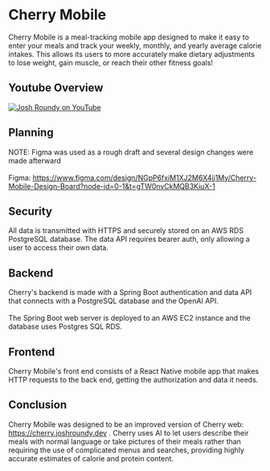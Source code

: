 # Cherry Mobile
Cherry Mobile is a meal-tracking mobile app designed to make it easy
to enter your meals and track your weekly, monthly, and yearly average calorie intakes. 
This allows its users to more accurately make dietary adjustments
to lose weight, gain muscle, or reach their other fitness goals!

## Youtube Overview
[![Josh Roundy on YouTube](https://i.ytimg.com/vi/UaZFytZe6NA/hqdefault.jpg?sqp=-oaymwEnCNACELwBSFryq4qpAxkIARUAAIhCGAHYAQHiAQoIGBACGAY4AUAB&rs=AOn4CLBSs1LjCeiiuzzGoyFB_rqaKufOyA)](https://www.youtube.com/watch?v=UaZFytZe6NA "Cherry Mobile Overview")

## Planning
NOTE: Figma was used as a rough draft and several design changes were made afterward
<br><br>
Figma: https://www.figma.com/design/NGpP6fxiM1XJ2M6X4ij1My/Cherry-Mobile-Design-Board?node-id=0-1&t=gTW0nvCkMQB3KiuX-1

## Security
All data is transmitted with HTTPS and securely stored on an AWS RDS PostgreSQL database. The data API requires bearer auth, only allowing a user to access their own data.

## Backend
Cherry's backend is made with a Spring Boot authentication and data API
that connects with a PostgreSQL database and the OpenAI API. 
<br><br>
The Spring Boot web server is deployed to an AWS EC2 instance and the database uses Postgres SQL RDS.

## Frontend
Cherry Mobile's front end consists of a React Native mobile app that makes HTTP requests
to the back end, getting the authorization and data it needs.

## Conclusion
Cherry Mobile was designed to be an improved version of Cherry web: https://cherry.joshroundy.dev .
Cherry uses AI to let users describe their meals with normal language or take pictures of their meals rather than requiring the use of complicated menus and searches, providing highly accurate estimates of calorie and protein content.
